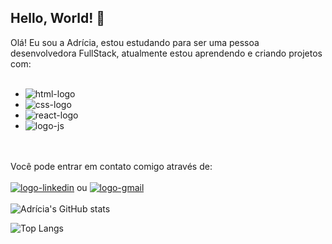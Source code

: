 ## Hello, World! 👋

Olá! Eu sou a Adrícia, estou estudando para ser uma pessoa desenvolvedora FullStack, atualmente estou aprendendo e criando projetos com:
<br> <br>
- <img src="https://img.shields.io/badge/HTML5-E34F26?style=for-the-badge&logo=html5&logoColor=white" alt="html-logo">
- <img src="https://img.shields.io/badge/CSS3-1572B6?style=for-the-badge&logo=css3&logoColor=white" alt="css-logo">
- <img src="https://img.shields.io/badge/React-20232A?style=for-the-badge&logo=react&logoColor=61DAFB" alt="react-logo">
- <img src="https://img.shields.io/badge/JavaScript-323330?style=for-the-badge&logo=javascript&logoColor=F7DF1E" alt="logo-js">
<br> <br>
Você pode entrar em contato comigo através de:<br><br>
 <a href="https://www.linkedin.com/in/adr%C3%ADcia-chiarini-078a1518b/"><img src="https://img.shields.io/badge/LinkedIn-0077B5?style=for-the-badge&logo=linkedin&logoColor=white" alt="logo-linkedin"></a> ou
 <a href="mailto:adricia_dev@gmail.com"> <img src="https://img.shields.io/badge/Gmail-D14836?style=for-the-badge&logo=gmail&logoColor=white" alt="logo-gmail"></a>
<br><br>
![Adrícia's GitHub stats](https://github-readme-stats.vercel.app/api?username=adriciachiarini&show_icons=true&theme=transparent)

![Top Langs](https://github-readme-stats.vercel.app/api/top-langs/?username=adriciachiarini&hide_progress=compact)
